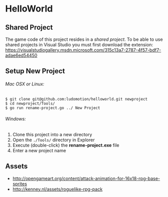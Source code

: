 HelloWorld
==========


Shared Project
--------------

The game code of this project resides in a _shared project_. To be able to
use shared projects in Visual Studio you must first download the extension:
https://visualstudiogallery.msdn.microsoft.com/315c13a7-2787-4f57-bdf7-adae6ed54450


Setup New Project
-----------------

###### Mac OSX or Linux:
```base
$ git clone git@github.com:ludomotion/helloworld.git newproject
$ cd newproject/Tools/
$ go run rename-project.go ../ New Project
```

###### Windows:
 1. Clone this project into a new directory
 2. Open the `./Tools/` directory in Explorer
 3. Execute (double-click) the **rename-project.exe** file
 4. Enter a new project name


Assets
------

 * http://opengameart.org/content/attack-animation-for-16x18-rpg-base-sprites
 * http://kenney.nl/assets/roguelike-rpg-pack
